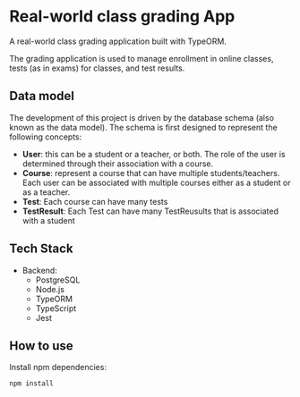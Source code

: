 # Real-world class grading App

A real-world class grading application built with TypeORM.

The grading application is used to manage enrollment in online classes, tests (as in exams) for classes, and test results.

## Data model

The development of this project is driven by the database schema (also known as the data model).
The schema is first designed to represent the following concepts:

- **User**: this can be a student or a teacher, or both. The role of the user is determined through their association with a course.
- **Course**: represent a course that can have multiple students/teachers. Each user can be associated with multiple courses either as a student or as a teacher.
- **Test**: Each course can have many tests
- **TestResult**: Each Test can have many TestReusults that is associated with a student

## Tech Stack

- Backend:
  - PostgreSQL
  - Node.js
  - TypeORM
  - TypeScript
  - Jest

## How to use

Install npm dependencies:

```
npm install
```

